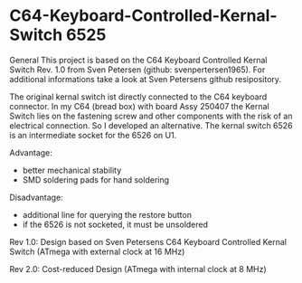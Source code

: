 # C64-Keyboard-Controlled-Kernal-Switch 6525

General
This project is based on the C64 Keyboard Controlled Kernal Switch Rev. 1.0 from Sven Petersen  (github: svenpertersen1965). For additional informations take a look at Sven Petersens github resipository. 

The original kernal switch ist directly connected to the C64 keyboard connector. In my C64 (bread box) with board Assy 250407 the Kernal Switch lies on the fastening screw and other components with the risk of an electrical connection. So I developed an alternative.
The kernal switch 6526 is an intermediate socket for the 6526 on U1.

Advantage:
- better mechanical stability
- SMD soldering pads for hand soldering

Disadvantage:
- additional line for querying the restore button
- if the 6526 is not socketed, it must be unsoldered


Rev 1.0: Design based on Sven Petersens C64 Keyboard Controlled Kernal Switch (ATmega with external clock at 16 MHz)

Rev 2.0: Cost-reduced Design (ATmega with internal clock at 8 MHz)
